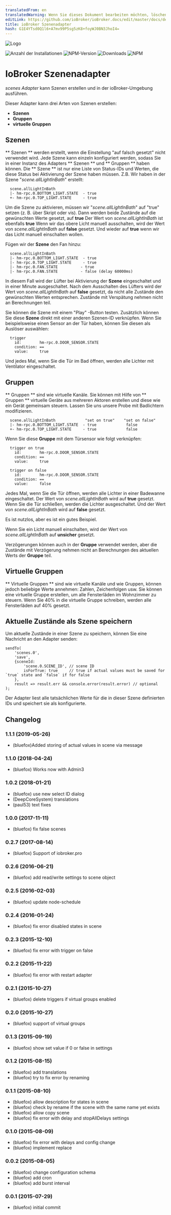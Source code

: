 ```yaml
---
translatedFrom: en
translatedWarning: Wenn Sie dieses Dokument bearbeiten möchten, löschen Sie bitte das Feld "translationsFrom". Andernfalls wird dieses Dokument automatisch erneut übersetzt
editLink: https://github.com/ioBroker/ioBroker.docs/edit/master/docs/de/adapterref/iobroker.scenes/README.md
title: ioBroker Szenenadapter
hash: G1E4YTsd0Q1l6+A7mv99P5sg5zK8+foyWJ0BN3JhoI4=
---
```

![Logo](../../../en/adapterref/iobroker.scenes/admin/scenes.png)

![Anzahl der Installationen](http://iobroker.live/badges/scenes-stable.svg)
![NPM-Version](http://img.shields.io/npm/v/iobroker.scenes.svg)
![Downloads](https://img.shields.io/npm/dm/iobroker.scenes.svg)
![NPM](https://nodei.co/npm/iobroker.scenes.png?downloads=true)

# IoBroker Szenenadapter
_scenes Adapter_ kann Szenen erstellen und in der ioBroker-Umgebung ausführen.

Dieser Adapter kann drei Arten von Szenen erstellen:

- **Szenen**
- **Gruppen**
- **virtuelle Gruppen**

## Szenen
** Szenen ** werden erstellt, wenn die Einstellung "auf falsch gesetzt" nicht verwendet wird.
Jede Szene kann einzeln konfiguriert werden, sodass Sie in einer Instanz des Adapters ** Szenen ** und ** Gruppen ** haben können.
Die ** Szene ** ist nur eine Liste von Status-IDs und Werten, die diese Status bei Aktivierung der Szene haben müssen. Z.B. Wir haben in der Szene "_scene.allLightInBath_" erstellt:

```
  scene.allLightInBath
  |- hm-rpc.0.BOTTOM_LIGHT.STATE  - true
  +- hm-rpc.0.TOP_LIGHT.STATE     - true
```

Um die Szene zu aktivieren, müssen wir "_scene.allLightInBath_" auf "true" setzen (z. B. über Skript oder vis). Dann werden beide Zustände auf die gewünschten Werte gesetzt, auf **true** Der Wert von _scene.allLightInBath_ ist ebenfalls **true** Wenn wir das obere Licht manuell ausschalten, wird der Wert von _scene.allLightInBath_ auf **false** gesetzt.
Und wieder auf **true** wenn wir das Licht manuell einschalten wollen.

Fügen wir der **Szene** den Fan hinzu:

```
  scene.allLightInBath
  |- hm-rpc.0.BOTTOM_LIGHT.STATE  - true
  |- hm-rpc.0.TOP_LIGHT.STATE     - true
  |- hm-rpc.0.FAN.STATE          - true
  |- hm-rpc.0.FAN.STATE          - false (delay 60000ms)
```

In diesem Fall wird der Lüfter bei Aktivierung der **Szene** eingeschaltet und in einer Minute ausgeschaltet.
Nach dem Ausschalten des Lüfters wird der Wert von _scene.allLightInBath_ auf **false** gesetzt, da nicht alle Zustände den gewünschten Werten entsprechen.
Zustände mit Verspätung nehmen nicht an Berechnungen teil.

Sie können die Szene mit einem "Play" -Button testen.
Zusätzlich können Sie diese **Szene** direkt mit einer anderen Szenen-ID verknüpfen. Wenn Sie beispielsweise einen Sensor an der Tür haben, können Sie diesen als Auslöser auswählen:

```
  trigger
    id:        hm-rpc.0.DOOR_SENSOR.STATE
    condition: ==
    value:     true
```

Und jedes Mal, wenn Sie die Tür im Bad öffnen, werden alle Lichter mit Ventilator eingeschaltet.

## Gruppen
** Gruppen ** sind wie virtuelle Kanäle. Sie können mit Hilfe von ** Gruppen ** virtuelle Geräte aus mehreren Aktoren erstellen und diese wie ein Gerät gemeinsam steuern.
Lassen Sie uns unsere Probe mit Badlichtern modifizieren.

```
  scene.allLightInBath             "set on true"    "set on false"
  |- hm-rpc.0.BOTTOM_LIGHT.STATE  - true             false
  +- hm-rpc.0.TOP_LIGHT.STATE     - true             false
```

Wenn Sie diese **Gruppe** mit dem Türsensor wie folgt verknüpfen:

```
  trigger on true
    id:        hm-rpc.0.DOOR_SENSOR.STATE
    condition: ==
    value:     true

  trigger on false
    id:        hm-rpc.0.DOOR_SENSOR.STATE
    condition: ==
    value:     false
```

Jedes Mal, wenn Sie die Tür öffnen, werden alle Lichter in einer Badewanne eingeschaltet. Der Wert von _scene.allLightInBath_ wird auf **true** gesetzt.
Wenn Sie die Tür schließen, werden die Lichter ausgeschaltet. Und der Wert von _scene.allLightInBath_ wird auf **false** gesetzt.

Es ist nutzlos, aber es ist ein gutes Beispiel.

Wenn Sie ein Licht manuell einschalten, wird der Wert von _scene.allLightInBath_ auf **unsicher** gesetzt.

Verzögerungen können auch in der **Gruppe** verwendet werden, aber die Zustände mit Verzögerung nehmen nicht an Berechnungen des aktuellen Werts der **Gruppe** teil.

## Virtuelle Gruppen
** Virtuelle Gruppen ** sind wie virtuelle Kanäle und wie Gruppen, können jedoch beliebige Werte annehmen: Zahlen, Zeichenfolgen usw.
Sie können eine virtuelle Gruppe erstellen, um alle Fensterläden im Wohnzimmer zu steuern. Wenn Sie 40% in die virtuelle Gruppe schreiben, werden alle Fensterläden auf 40% gesetzt.

## Aktuelle Zustände als Szene speichern
Um aktuelle Zustände in einer Szene zu speichern, können Sie eine Nachricht an den Adapter senden:

```
sendTo(
    'scenes.0',
    'save',
    {sceneId:
        'scene.0.SCENE_ID', // scene ID
        isForTrue: true     // true if actual values must be saved for `true` state and `false` if for false
    },
    result => result.err && console.error(result.error) // optional
);
```

Der Adapter liest alle tatsächlichen Werte für die in dieser Szene definierten IDs und speichert sie als konfigurierte.

## Changelog
### 1.1.1 (2019-05-26)
* (bluefox)Added storing of actual values in scene via message

### 1.1.0 (2018-04-24)
* (bluefox) Works now with Admin3

### 1.0.2 (2018-01-21)
* (bluefox) use new select ID dialog
* (DeepCoreSystem) translations
* (paul53) text fixes

### 1.0.0 (2017-11-11)
* (bluefox) fix false scenes

### 0.2.7 (2017-08-14)
* (bluefox) Support of iobroker.pro

### 0.2.6 (2016-06-21)
* (bluefox) add read/write settings to scene object

### 0.2.5 (2016-02-03)
* (bluefox) update node-schedule

### 0.2.4 (2016-01-24)
* (bluefox) fix error disabled states in scene

### 0.2.3 (2015-12-10)
* (bluefox) fix error with trigger on false

### 0.2.2 (2015-11-22)
* (bluefox) fix error with restart adapter

### 0.2.1 (2015-10-27)
* (bluefox) delete triggers if virtual groups enabled

### 0.2.0 (2015-10-27)
* (bluefox) support of virtual groups

### 0.1.3 (2015-09-19)
* (bluefox) show set value if 0 or false in settings

### 0.1.2 (2015-08-15)
* (bluefox) add translations
* (bluefox) try to fix error by renaming

### 0.1.1 (2015-08-10)
* (bluefox) allow description for states in scene
* (bluefox) check by rename if the scene with the same name yet exists
* (bluefox) allow copy scene
* (bluefox) fix error with delay and stopAllDelays settings

### 0.1.0 (2015-08-09)
* (bluefox) fix error with delays and config change
* (bluefox) implement replace 

### 0.0.2 (2015-08-05)
* (bluefox) change configuration schema
* (bluefox) add cron
* (bluefox) add burst interval

### 0.0.1 (2015-07-29)
* (bluefox) initial commit